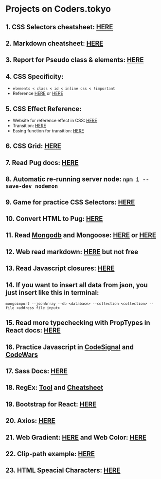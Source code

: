# Projects on Coders.tokyo

## 1. CSS Selectors cheatsheet: [HERE](https://gist.github.com/magicznyleszek/809a69dd05e1d5f12d01)
## 2. Markdown cheatsheet: [HERE](https://github.com/adam-p/markdown-here/wiki/Markdown-Cheatsheet)
## 3. Report for Pseudo class & elements: [HERE](https://paper.dropbox.com/doc/Pseudo-class-elements--AU_3VEH79kC5eIiMjMGt6xTiAg-oXaHQuCCnWYj9Z7xDOXxf)
## 4. CSS Specificity:
- `elements < class < id < inline css < !important`
- Reference [HERE](http://cssspecificity.com/) or [HERE](https://specificity.keegan.st/)
## 5. CSS Effect Reference:
- Website for reference effect in CSS: [HERE](https://tympanus.net/codrops/)
- Transition: [HERE](https://www.w3schools.com/css/css3_transitions.asp)
- Easing function for transition: [HERE](https://easings.net/)
## 6. CSS Grid: [HERE](https://css-tricks.com/snippets/css/complete-guide-grid/)
## 7. Read Pug docs: [HERE](https://pugjs.org/api/getting-started.html)
## 8. Automatic re-running server node: `npm i --save-dev nodemon`
## 9. Game for practice CSS Selectors: [HERE](https://flukeout.github.io/?fbclid=IwAR1Hu72rMUbhGSjd01J2FDKDfsVhDhfl8oPRDBuMbwy4v_0dpj5Ib8YiBdc)
## 10. Convert HTML to Pug: [HERE](https://html2jade.org/)
## 11. Read [Mongodb](https://www.tutorialspoint.com/mongodb/) and Mongoose: [HERE](https://mongoosejs.com/) or [HERE](https://www.tutorialspoint.com/node_js_online_training/node_js_mongoose.asp)
## 12. Web read markdown: [HERE](https://dimerapp.com/) but not free
## 13. Read Javascript closures: [HERE](https://medium.com/dailyjs/i-never-understood-javascript-closures-9663703368e8)
## 14. If you want to insert all data from json, you just insert like this in terminal:
`mongoimport --jsonArray --db <database> --collection <collection> --file <address file input>`
## 15. Read more typechecking with PropTypes in React docs: [HERE](https://reactjs.org/docs/typechecking-with-proptypes.html)
## 16. Practice Javascript in [CodeSignal](https://app.codesignal.com/login) and [CodeWars](https://www.codewars.com/)
## 17. Sass Docs: [HERE](https://sass-lang.com/documentation/file.SASS_REFERENCE.html)
## 18. RegEx: [Tool](https://regex101.com/) and [Cheatsheet](https://medium.com/factory-mind/regex-tutorial-a-simple-cheatsheet-by-examples-649d)
## 19. Bootstrap for React: [HERE](https://reactstrap.github.io)
## 20. Axios: [HERE](https://www.npmjs.com/package/axios)
## 21. Web Gradient: [HERE](https://webgradients.com) and Web Color: [HERE](https://flatuicolors.com)
## 22. Clip-path example: [HERE](https://bennettfeely.com/clippy/)
## 23. HTML Speacial Characters: [HERE](http://www.whatsmyip.org/html-characters/)